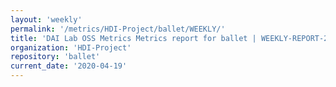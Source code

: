 ```yaml
---
layout: 'weekly'
permalink: '/metrics/HDI-Project/ballet/WEEKLY/'
title: 'DAI Lab OSS Metrics Metrics report for ballet | WEEKLY-REPORT-2020-04-19'
organization: 'HDI-Project'
repository: 'ballet'
current_date: '2020-04-19'
---
```

